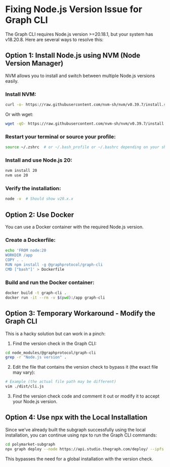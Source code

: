 # Fixing Node.js Version Issue for Graph CLI

The Graph CLI requires Node.js version >=20.18.1, but your system has v18.20.8. Here are several ways to resolve this:

## Option 1: Install Node.js using NVM (Node Version Manager)

NVM allows you to install and switch between multiple Node.js versions easily.

### Install NVM:

```bash
curl -o- https://raw.githubusercontent.com/nvm-sh/nvm/v0.39.7/install.sh | bash
```

Or with wget:

```bash
wget -qO- https://raw.githubusercontent.com/nvm-sh/nvm/v0.39.7/install.sh | bash
```

### Restart your terminal or source your profile:

```bash
source ~/.zshrc  # or ~/.bash_profile or ~/.bashrc depending on your shell
```

### Install and use Node.js 20:

```bash
nvm install 20
nvm use 20
```

### Verify the installation:

```bash
node -v  # Should show v20.x.x
```

## Option 2: Use Docker

You can use a Docker container with the required Node.js version.

### Create a Dockerfile:

```bash
echo 'FROM node:20
WORKDIR /app
COPY . .
RUN npm install -g @graphprotocol/graph-cli
CMD ["bash"]' > Dockerfile
```

### Build and run the Docker container:

```bash
docker build -t graph-cli .
docker run -it --rm -v $(pwd):/app graph-cli
```

## Option 3: Temporary Workaround - Modify the Graph CLI

This is a hacky solution but can work in a pinch:

1. Find the version check in the Graph CLI:

```bash
cd node_modules/@graphprotocol/graph-cli
grep -r "Node.js version" .
```

2. Edit the file that contains the version check to bypass it (the exact file may vary):

```bash
# Example (the actual file path may be different)
vim ./dist/cli.js
```

3. Find the version check code and comment it out or modify it to accept your Node.js version.

## Option 4: Use npx with the Local Installation

Since we've already built the subgraph successfully using the local installation, you can continue using npx to run the Graph CLI commands:

```bash
cd polymarket-subgraph
npx graph deploy --node https://api.studio.thegraph.com/deploy/ --ipfs https://api.thegraph.com/ipfs/ polymarket-human-readable-markets
```

This bypasses the need for a global installation with the version check.
